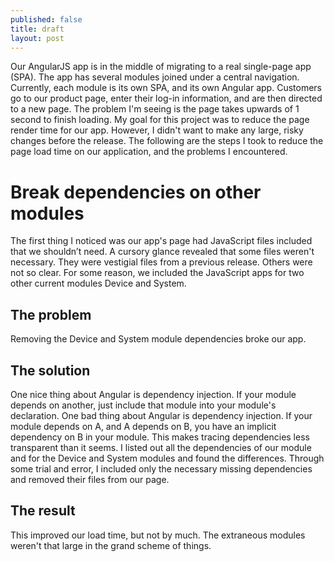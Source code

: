```yaml
---
published: false
title: draft
layout: post
---
```

Our AngularJS app is in the middle of migrating to a real single-page app (SPA). The app has several modules joined under a central navigation. Currently, each module is its own SPA, and its own Angular app.
Customers go to our product page, enter their log-in information, and are then directed to a new page. The problem I'm seeing is the page takes upwards of 1 second to finish loading.
My goal for this project was to reduce the page render time for our app. However, I didn't want to make any large, risky changes before the release. The following are the steps I took to reduce the page load time on our application, and the problems I encountered.

# Break dependencies on other modules

The first thing I noticed was our app's page had JavaScript files included that we shouldn’t need. A cursory glance revealed that some files weren't necessary. They were vestigial files from a previous release. Others were not so clear. For some reason, we included the JavaScript apps for two other current modules Device and System.

## The problem

Removing the Device and System module dependencies broke our app.

## The solution

One nice thing about Angular is dependency injection. If your module depends on another, just include that module into your module's declaration. One bad thing about Angular is dependency injection. If your module depends on A, and A depends on B, you have an implicit dependency on B in your module. This makes tracing dependencies less transparent than it seems. I listed out all the dependencies of our module and for the Device and System modules and found the differences. Through some trial and error, I included only the necessary missing dependencies and removed their files from our page.

## The result

This improved our load time, but not by much. The extraneous modules weren't that large in the grand scheme of things.